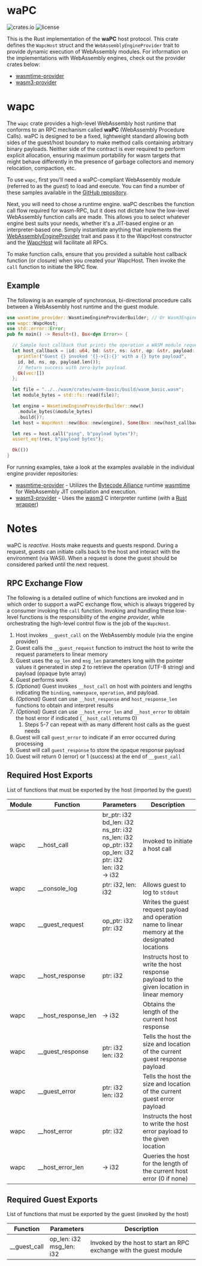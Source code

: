 # waPC

![crates.io](https://img.shields.io/crates/v/wapc.svg)
![license](https://img.shields.io/crates/l/wapc.svg)

This is the Rust implementation of the **waPC** host protocol. This crate defines the `WapcHost` struct and the `WebAssemblyEngineProvider` trait to provide dynamic execution of WebAssembly modules. For information on the implementations with WebAssembly engines, check out the provider crates below:

- [wasmtime-provider](https://github.com/wapc/wapc-rs/blob/master/crates/wasmtime-provider)
- [wasm3-provider](https://github.com/wapc/wapc-rs/blob/master/crates/wasm3-provider)

# wapc

The `wapc` crate provides a high-level WebAssembly host runtime that conforms to an RPC mechanism called **waPC** (WebAssembly Procedure Calls). waPC is designed to be a fixed, lightweight standard allowing both sides of the guest/host boundary to make method calls containing arbitrary binary payloads. Neither side
of the contract is ever required to perform explicit allocation, ensuring maximum portability for wasm targets that might behave differently in the presence of garbage collectors and memory
relocation, compaction, etc.

To use `wapc`, first you'll need a waPC-compliant WebAssembly module (referred to as the _guest_) to load and execute. You can find a number of these samples available in the [GitHub repository](https://github.com/wapc/wapc-rs/blob/master/wasm/crates/).

Next, you will need to chose a runtime engine. waPC describes the function call flow required for wasm-RPC, but it does not dictate how the low-level WebAssembly function calls are made. This allows you to select whatever engine best suits your needs, whether it's a JIT-based engine or an interpreter-based one. Simply instantiate anything that implements the
[WebAssemblyEngineProvider](https://docs.rs/wapc/latest/wapc/trait.WebAssemblyEngineProvider.html) trait and pass it to the WapcHost constructor and the [WapcHost](https://docs.rs/wapc/latest/wapc/struct.WapcHost.html) will facilitate all RPCs.

To make function calls, ensure that you provided a suitable host callback function (or closure) when you created your WapcHost. Then invoke the `call` function to initiate the RPC flow.

## Example

The following is an example of synchronous, bi-directional procedure calls between a WebAssembly host runtime and the guest module.

```rust
use wasmtime_provider::WasmtimeEngineProviderBuilder; // Or Wasm3EngineProvider
use wapc::WapcHost;
use std::error::Error;
pub fn main() -> Result<(), Box<dyn Error>> {

  // Sample host callback that prints the operation a WASM module requested.
  let host_callback = |id: u64, bd: &str, ns: &str, op: &str, payload: &[u8]| {
    println!("Guest {} invoked '{}->{}:{}' with a {} byte payload",
    id, bd, ns, op, payload.len());
    // Return success with zero-byte payload.
    Ok(vec![])
  };

  let file = "../../wasm/crates/wasm-basic/build/wasm_basic.wasm";
  let module_bytes = std::fs::read(file)?;

  let engine = WasmtimeEngineProviderBuilder::new()
    .module_bytes(&module_bytes)
    .build()?;
  let host = WapcHost::new(Box::new(engine), Some(Box::new(host_callback)))?;

  let res = host.call("ping", b"payload bytes")?;
  assert_eq!(res, b"payload bytes");

  Ok(())
}
```

For running examples, take a look at the examples available in the individual engine provider
repositories:

- [wasmtime-provider](https://github.com/wapc/wapc-rs/blob/master/crates/wasmtime-provider/examples) - Utilizes the [Bytecode Alliance](https://bytecodealliance.org/) runtime [wasmtime](https://github.com/bytecodealliance/wasmtime) for WebAssembly JIT compilation and execution.
- [wasm3-provider](https://github.com/wapc/wapc-rs/blob/master/crates/wasm3-provider/examples) - Uses the [wasm3](https://github.com/wasm3) C interpreter runtime (with a [Rust wrapper](https://github.com/wasm3/wasm3-rs))

# Notes

waPC is _reactive_. Hosts make requests and guests respond. During a request, guests can initiate calls back to the host and interact with the environment (via WASI). When a request is done the guest should be considered parked until the next request.

## RPC Exchange Flow

The following is a detailed outline of which functions are invoked and in which order to support
a waPC exchange flow, which is always triggered by a consumer invoking the `call` function. Invoking
and handling these low-level functions is the responsibility of the _engine provider_, while
orchestrating the high-level control flow is the job of the `WapcHost`.

1. Host invokes `__guest_call` on the WebAssembly module (via the engine provider)
1. Guest calls the `__guest_request` function to instruct the host to write the request parameters to linear memory
1. Guest uses the `op_len` and `msg_len` parameters long with the pointer values it generated in step 2 to retrieve the operation (UTF-8 string) and payload (opaque byte array)
1. Guest performs work
1. _(Optional)_ Guest invokes `__host_call` on host with pointers and lengths indicating the `binding`, `namespace`, `operation`, and payload.
1. _(Optional)_ Guest can use `__host_response` and `host_response_len` functions to obtain and interpret results
1. _(Optional)_ Guest can use `__host_error_len` and `__host_error` to obtain the host error if indicated (`__host_call` returns 0)
   1. Steps 5-7 can repeat with as many different host calls as the guest needs
1. Guest will call `guest_error` to indicate if an error occurred during processing
1. Guest will call `guest_response` to store the opaque response payload
1. Guest will return 0 (error) or 1 (success) at the end of `__guest_call`

## Required Host Exports

List of functions that must be exported by the host (imported by the guest)

| Module | Function              | Parameters                                                                                                                       | Description                                                                                      |
| ------ | --------------------- | -------------------------------------------------------------------------------------------------------------------------------- | ------------------------------------------------------------------------------------------------ |
| wapc   | \_\_host_call         | br_ptr: i32<br/>bd_len: i32<br/>ns_ptr: i32<br/>ns_len: i32<br/>op_ptr: i32<br/>op_len: i32<br/>ptr: i32<br/>len: i32<br/>-> i32 | Invoked to initiate a host call                                                                  |
| wapc   | \_\_console_log       | ptr: i32, len: i32                                                                                                               | Allows guest to log to `stdout`                                                                  |
| wapc   | \_\_guest_request     | op_ptr: i32<br/>ptr: i32                                                                                                         | Writes the guest request payload and operation name to linear memory at the designated locations |
| wapc   | \_\_host_response     | ptr: i32                                                                                                                         | Instructs host to write the host response payload to the given location in linear memory         |
| wapc   | \_\_host_response_len | -> i32                                                                                                                           | Obtains the length of the current host response                                                  |
| wapc   | \_\_guest_response    | ptr: i32<br/>len: i32                                                                                                            | Tells the host the size and location of the current guest response payload                       |
| wapc   | \_\_guest_error       | ptr: i32<br/>len: i32                                                                                                            | Tells the host the size and location of the current guest error payload                          |
| wapc   | \_\_host_error        | ptr: i32                                                                                                                         | Instructs the host to write the host error payload to the given location                         |
| wapc   | \_\_host_error_len    | -> i32                                                                                                                           | Queries the host for the length of the current host error (0 if none)                            |

## Required Guest Exports

List of functions that must be exported by the guest (invoked by the host)

| Function       | Parameters                   | Description                                                        |
| -------------- | ---------------------------- | ------------------------------------------------------------------ |
| \_\_guest_call | op_len: i32<br/>msg_len: i32 | Invoked by the host to start an RPC exchange with the guest module |
